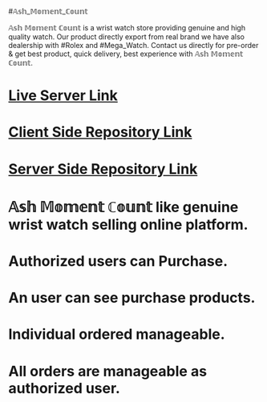 #𝔸𝕤𝕙_𝕄𝕠𝕞𝕖𝕟𝕥_ℂ𝕠𝕦𝕟𝕥

𝔸𝕤𝕙 𝕄𝕠𝕞𝕖𝕟𝕥 ℂ𝕠𝕦𝕟𝕥 is a wrist watch store providing genuine and high quality watch. Our product directly export from real brand we have also dealership with #Rolex and #Mega_Watch. Contact us directly for pre-order & get best product, quick delivery, best experience with 𝔸𝕤𝕙 𝕄𝕠𝕞𝕖𝕟𝕥 ℂ𝕠𝕦𝕟𝕥.

# [Live Server Link](https://ash-moment-count.web.app/)

# [Client Side Repository Link](https://github.com/programming-hero-web-course-4/niche-website-server-side-Sejan157218)

# [Server Side Repository Link](https://github.com/programming-hero-web-course-4/niche-website-client-side-Sejan157218)

# 𝔸𝕤𝕙 𝕄𝕠𝕞𝕖𝕟𝕥 ℂ𝕠𝕦𝕟𝕥 like genuine wrist watch selling online platform.
# Authorized users can Purchase.
# An user can see purchase products.
# Individual ordered manageable.
# All orders are manageable as authorized user.